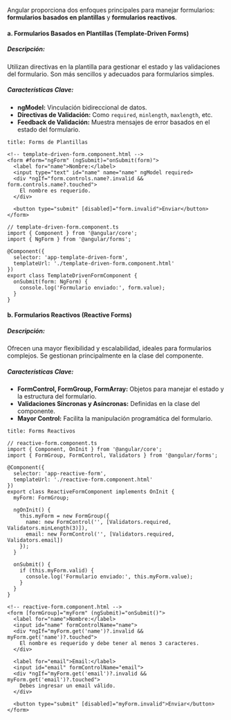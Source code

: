 Angular proporciona dos enfoques principales para manejar formularios: **formularios basados en plantillas** y **formularios reactivos**.

#### **a. Formularios Basados en Plantillas (Template-Driven Forms)**

##### **Descripción:**

Utilizan directivas en la plantilla para gestionar el estado y las validaciones del formulario. Son más sencillos y adecuados para formularios simples.

##### **Características Clave:**

- **ngModel:** Vinculación bidireccional de datos.
- **Directivas de Validación:** Como `required`, `minlength`, `maxlength`, etc.
- **Feedback de Validación:** Muestra mensajes de error basados en el estado del formulario.

```ad-important
title: Forms de Plantillas
```
```
<!-- template-driven-form.component.html -->
<form #form="ngForm" (ngSubmit)="onSubmit(form)">
  <label for="name">Nombre:</label>
  <input type="text" id="name" name="name" ngModel required>
  <div *ngIf="form.controls.name?.invalid && form.controls.name?.touched">
    El nombre es requerido.
  </div>

  <button type="submit" [disabled]="form.invalid">Enviar</button>
</form>
```

```
// template-driven-form.component.ts
import { Component } from '@angular/core';
import { NgForm } from '@angular/forms';

@Component({
  selector: 'app-template-driven-form',
  templateUrl: './template-driven-form.component.html'
})
export class TemplateDrivenFormComponent {
  onSubmit(form: NgForm) {
    console.log('Formulario enviado:', form.value);
  }
}
```

#### **b. Formularios Reactivos (Reactive Forms)**

##### **Descripción:**

Ofrecen una mayor flexibilidad y escalabilidad, ideales para formularios complejos. Se gestionan principalmente en la clase del componente.

##### **Características Clave:**

- **FormControl, FormGroup, FormArray:** Objetos para manejar el estado y la estructura del formulario.
- **Validaciones Síncronas y Asíncronas:** Definidas en la clase del componente.
- **Mayor Control:** Facilita la manipulación programática del formulario.

```ad-important
title: Forms Reactivos
```
```
// reactive-form.component.ts
import { Component, OnInit } from '@angular/core';
import { FormGroup, FormControl, Validators } from '@angular/forms';

@Component({
  selector: 'app-reactive-form',
  templateUrl: './reactive-form.component.html'
})
export class ReactiveFormComponent implements OnInit {
  myForm: FormGroup;

  ngOnInit() {
    this.myForm = new FormGroup({
      name: new FormControl('', [Validators.required, Validators.minLength(3)]),
      email: new FormControl('', [Validators.required, Validators.email])
    });
  }

  onSubmit() {
    if (this.myForm.valid) {
      console.log('Formulario enviado:', this.myForm.value);
    }
  }
}
```

```
<!-- reactive-form.component.html -->
<form [formGroup]="myForm" (ngSubmit)="onSubmit()">
  <label for="name">Nombre:</label>
  <input id="name" formControlName="name">
  <div *ngIf="myForm.get('name')?.invalid && myForm.get('name')?.touched">
    El nombre es requerido y debe tener al menos 3 caracteres.
  </div>

  <label for="email">Email:</label>
  <input id="email" formControlName="email">
  <div *ngIf="myForm.get('email')?.invalid && myForm.get('email')?.touched">
    Debes ingresar un email válido.
  </div>

  <button type="submit" [disabled]="myForm.invalid">Enviar</button>
</form>
```

